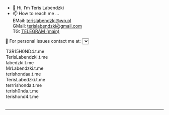 - 👋 Hi, I’m Teris Labendzki<br>
- 📫 How to reach me ... <br>
EMail: <a href="mailto:terislabendzki@wp.pl">terislabendzki@wp.pl</a><br>
GMail: <a href="mailto:terislabendzki@gmail.com">terislabendzki@gmail.com</a><br>
TG: <a href="terrishonda">TELEGRAM (main)</a><br>

📩 For personal issues contact me at:
<select>
<option>T3R15H0ND4.t.me</option>
<option>TerisLabendzki.t.me</option>
<option>labedzki.t.me</option>
<option>MrLabendzki.t.me</option>
<option>terishondaa.t.me</option>
<option>TerisLabedzki.t.me</option>
<option>terrrishonda.t.me</option>
<option>terish0nda.t.me</option>
<option>terishond4.t.me</option>
</select><br>

<hr>
<!---
terishonda/terishonda is a ✨ special ✨ repository because its `README.md` (this file) appears on your GitHub profile.
You can click the Preview link to take a look at your changes.
--->
